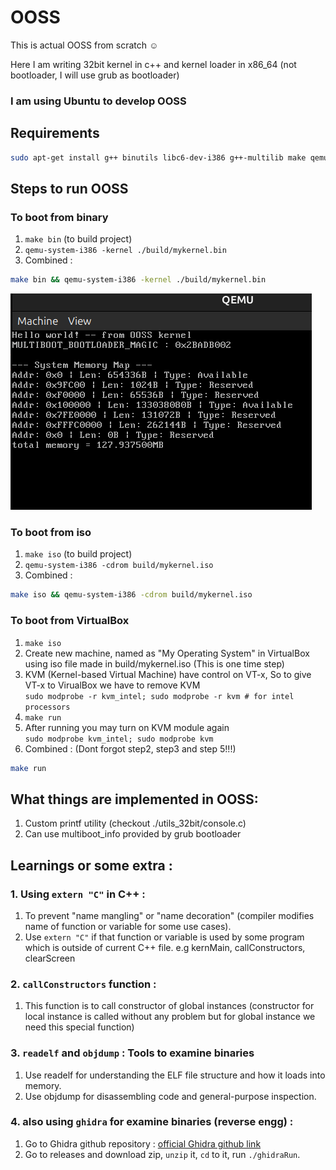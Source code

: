 # OOSS
This is actual OOSS from scratch ☺️

Here I am writing 32bit kernel in c++ and kernel loader in x86_64 (not bootloader, I will use grub as bootloader)

### I am using Ubuntu to develop OOSS
## Requirements 
```bash
sudo apt-get install g++ binutils libc6-dev-i386 g++-multilib make qemu-system-x86 mtools xorriso grub-pc-bin
``` 

## Steps to run OOSS
### To boot from binary
1. ```make bin``` (to build project)
2. ```qemu-system-i386 -kernel ./build/mykernel.bin ```
3. Combined :
```bash
make bin && qemu-system-i386 -kernel ./build/mykernel.bin
```
![alt text](image.png)

### To boot from iso
1. ```make iso``` (to build project)
2. ```qemu-system-i386 -cdrom build/mykernel.iso```
3. Combined :
```bash
make iso && qemu-system-i386 -cdrom build/mykernel.iso
```
### To boot from VirtualBox
1. ```make iso```
2. Create new machine, named as "My Operating System" in VirtualBox using iso file made in build/mykernel.iso (This is one time step)
3. KVM (Kernel-based Virtual Machine) have control on VT-x, So to give VT-x to VirualBox we have to remove KVM <br>
    ```sudo modprobe -r kvm_intel; sudo modprobe -r kvm # for intel processors```
4. ```make run```
5. After running you may turn on KVM module again <br>
    ```sudo modprobe kvm_intel; sudo modprobe kvm```
6. Combined : (Dont forgot step2, step3 and step 5!!!)
```bash
make run
```

## What things are implemented in OOSS:
1. Custom printf utility (checkout ./utils_32bit/console.c)
2. Can use multiboot_info provided by grub bootloader


## Learnings or some extra :
### 1. Using ```extern "C"``` in C++ :
1. To prevent "name mangling" or "name decoration" (compiler modifies name of function or variable for some use cases).
2. Use ```extern "C"``` if that function or variable is used by some program which is outside of current C++ file. e.g kernMain, callConstructors, clearScreen
### 2. ```callConstructors``` function :
1. This function is to call constructor of global instances (constructor for local instance is called without any problem but for global instance we need this special function)
### 3.  ```readelf``` and ```objdump``` : Tools to examine binaries
1. Use readelf for understanding the ELF file structure and how it loads into memory. 
2. Use objdump for disassembling code and general-purpose inspection.
### 4. also using ```ghidra``` for examine binaries (reverse engg) :
1. Go to Ghidra github repository : [official Ghidra github link](https://github.com/NationalSecurityAgency/ghidra)
2. Go to releases and download zip, ```unzip``` it, ```cd``` to it, run ```./ghidraRun```. 